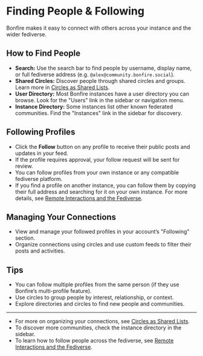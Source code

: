 # Finding People & Following

Bonfire makes it easy to connect with others across your instance and the wider fediverse.

## How to Find People

- **Search:** Use the search bar to find people by username, display name, or full fediverse address (e.g. `@alex@community.bonfire.social`).
- **Shared Circles:** Discover people through shared circles and groups. Learn more in [Circles as Shared Lists](./shared-circles.md).
- **User Directory:** Most Bonfire instances have a user directory you can browse. Look for the "Users" link in the sidebar or navigation menu.
- **Instance Directory:** Some instances list other known federated communities. Find the "Instances" link in the sidebar for discovery.

## Following Profiles

- Click the **Follow** button on any profile to receive their public posts and updates in your feed.
- If the profile requires approval, your follow request will be sent for review.
- You can follow profiles from your own instance or any compatible fediverse platform.
- If you find a profile on another instance, you can follow them by copying their full address and searching for it on your own instance. For more details, see [Remote Interactions and the Fediverse](./remote-interactions.md).

## Managing Your Connections

- View and manage your followed profiles in your account’s "Following" section.
- Organize connections using circles and use custom feeds to filter their posts and activities.

## Tips

- You can follow multiple profiles from the same person (if they use Bonfire’s multi-profile feature).
- Use circles to group people by interest, relationship, or context.
- Explore directories and circles to find new people and communities.

---

- For more on organizing your connections, see [Circles as Shared Lists](./shared-circles.md).  
- To discover more communities, check the instance directory in the sidebar.  
- To learn how to follow people across the fediverse, see [Remote Interactions and the Fediverse](./remote-interactions.md).
